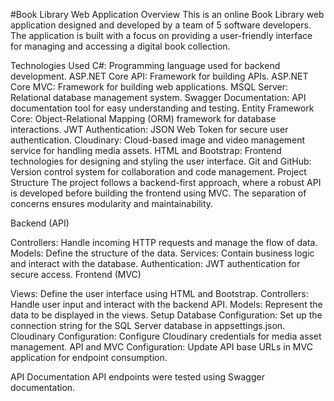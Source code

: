 #Book Library Web Application
Overview
This is an online Book Library web application designed and developed by a team of 5 software developers. The application is built with a focus on providing a user-friendly interface for managing and accessing a digital book collection.

Technologies Used
C#: Programming language used for backend development.
ASP.NET Core API: Framework for building APIs.
ASP.NET Core MVC: Framework for building web applications.
MSQL Server: Relational database management system.
Swagger Documentation: API documentation tool for easy understanding and testing.
Entity Framework Core: Object-Relational Mapping (ORM) framework for database interactions.
JWT Authentication: JSON Web Token for secure user authentication.
Cloudinary: Cloud-based image and video management service for handling media assets.
HTML and Bootstrap: Frontend technologies for designing and styling the user interface.
Git and GitHub: Version control system for collaboration and code management.
Project Structure
The project follows a backend-first approach, where a robust API is developed before building the frontend using MVC. The separation of concerns ensures modularity and maintainability.

Backend (API)

Controllers: Handle incoming HTTP requests and manage the flow of data.
Models: Define the structure of the data.
Services: Contain business logic and interact with the database.
Authentication: JWT authentication for secure access.
Frontend (MVC)

Views: Define the user interface using HTML and Bootstrap.
Controllers: Handle user input and interact with the backend API.
Models: Represent the data to be displayed in the views.
Setup
Database Configuration: Set up the connection string for the SQL Server database in appsettings.json.
Cloudinary Configuration: Configure Cloudinary credentials for media asset management.
API and MVC Configuration: Update API base URLs in MVC application for endpoint consumption.

API Documentation
API endpoints were tested using Swagger documentation.

